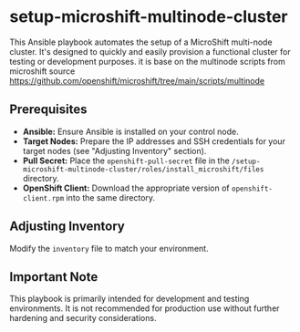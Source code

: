 # setup-microshift-multinode-cluster

This Ansible playbook automates the setup of a MicroShift multi-node cluster. It's designed to quickly and easily provision a functional cluster for testing or development purposes.
it is base on the multinode scripts from microshift source https://github.com/openshift/microshift/tree/main/scripts/multinode



## Prerequisites

* **Ansible:** Ensure Ansible is installed on your control node.
* **Target Nodes:** Prepare the IP addresses and SSH credentials for your target nodes (see "Adjusting Inventory" section).
* **Pull Secret:** Place the `openshift-pull-secret` file in the `/setup-microshift-multinode-cluster/roles/install_microshift/files` directory.
* **OpenShift Client:** Download the appropriate version of `openshift-client.rpm` into the same directory.

## Adjusting Inventory

Modify the `inventory` file to match your environment.

## Important Note

This playbook is primarily intended for development and testing environments. It is not recommended for production use without further hardening and security considerations.


